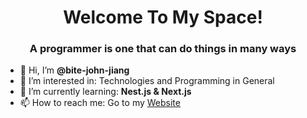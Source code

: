 <div align="center">

<h1 align="center">Welcome To My Space!</h1>
<h3 align="center">A programmer is one that can do things in many ways</h3>

<ul align="left">
  <li>👋 Hi, I’m <b>@bite-john-jiang</b></li>
  <li>👀 I’m interested in: Technologies and Programming in General</li>
  <li>🌱 I’m currently learning: <b>Nest.js & Next.js</b></li>
  <li>📫 How to reach me: Go to my <a target="_blank" href="https://wakaja.top/">Website</a></li>
</ul>
